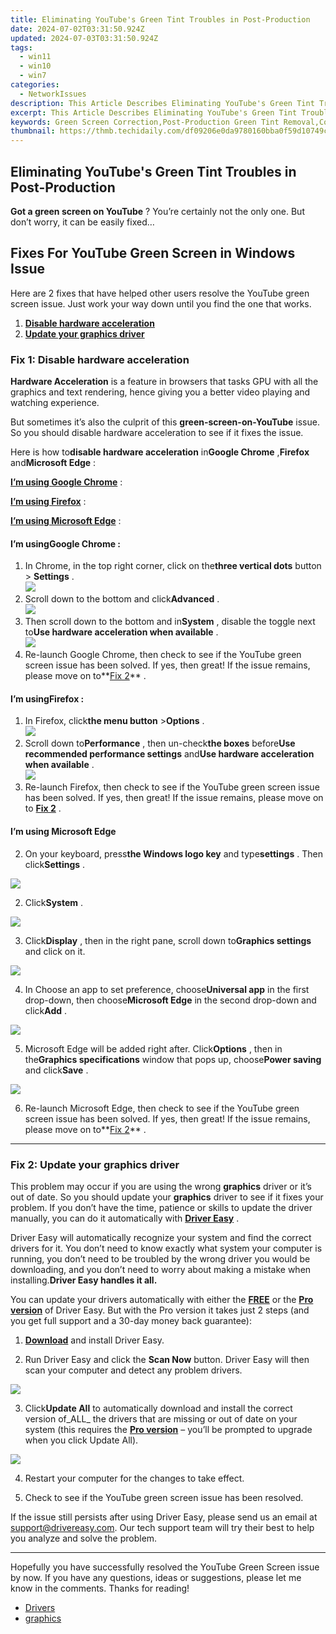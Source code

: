 ```yaml
---
title: Eliminating YouTube's Green Tint Troubles in Post-Production
date: 2024-07-02T03:31:50.924Z
updated: 2024-07-03T03:31:50.924Z
tags:
  - win11
  - win10
  - win7
categories:
  - NetworkIssues
description: This Article Describes Eliminating YouTube's Green Tint Troubles in Post-Production
excerpt: This Article Describes Eliminating YouTube's Green Tint Troubles in Post-Production
keywords: Green Screen Correction,Post-Production Green Tint Removal,Color Grading YouTube Videos,Video Correction Software,YouTube Video Color Balancing,Green Tint Removal Tools,Color Correction Techniques in Editing
thumbnail: https://thmb.techidaily.com/df09206e0da9780160bba0f59d10749c3990f02af6da8adb2858a8e66532d628.jpg
---
```


## Eliminating YouTube's Green Tint Troubles in Post-Production

**Got a green screen on YouTube** ? You’re certainly not the only one. But don’t worry, it can be easily fixed…

## Fixes For YouTube Green Screen in Windows Issue

 Here are 2 fixes that have helped other users resolve the YouTube green screen issue. Just work your way down until you find the one that works.

1. **[Disable hardware acceleration](#F1)**
2. **[Update your graphics driver](#F2)**

### Fix 1: Disable hardware acceleration

**Hardware Acceleration**  is a feature in  browsers  that tasks GPU with all the graphics and text rendering, hence giving you a better video playing and watching experience.

 But sometimes it’s also the culprit of this **green-screen-on-YouTube** issue. So you should disable hardware acceleration to see if it fixes the issue.

 Here is how to**disable hardware acceleration** in**Google Chrome** ,**Firefox** and**Microsoft Edge** :

[**I’m using Google Chrome**](#GC) :

[**I’m using Firefox**](#FF) :

[**I’m using Microsoft Edge**](#ME) :

#### **I’m usingGoogle Chrome :**

1. In Chrome, in the top right corner, click on  the**three vertical dots**  button >   **Settings**  .  
![](https://images.drivereasy.com/wp-content/uploads/2018/07/img_5b581a513db47.jpg)
2. Scroll down to the bottom and click**Advanced** .  
![](https://images.drivereasy.com/wp-content/uploads/2018/07/img_5b582452d2feb.png)
3. Then scroll down to the bottom and in**System** , disable the toggle next to**Use hardware acceleration when available** .  
![](https://images.drivereasy.com/wp-content/uploads/2018/07/img_5b581b3de44bc.jpg)
4. Re-launch Google Chrome, then check to see if the YouTube green screen issue has been solved. If yes, then great! If the issue remains, please move on to**[Fix 2](#F2)** .

#### **I’m usingFirefox :**

1. In Firefox, click**the menu button**  \>**Options** .  
![](https://images.drivereasy.com/wp-content/uploads/2018/07/img_5b5822606a534.jpg)
2. Scroll down to**Performance** , then un-check**the boxes** before**Use recommended performance settings** and**Use hardware acceleration when available** .  
![](https://images.drivereasy.com/wp-content/uploads/2018/07/img_5b582319be231.jpg)
3. Re-launch Firefox, then check to see if the YouTube green screen issue has been solved. If yes, then great! If the issue remains, please move on to [](#F2) **[Fix 2](#F2)** .

#### I’m using Microsoft Edge

 2) On your keyboard, press**the Windows logo key** and type**settings** . Then click**Settings** .

![](https://images.drivereasy.com/wp-content/uploads/2019/08/image-193.png)

 2) Click**System** .

![](https://images.drivereasy.com/wp-content/uploads/2019/08/image-195.png)

 3) Click**Display** , then in the right pane, scroll down to**Graphics settings** and click on it.

![](https://images.drivereasy.com/wp-content/uploads/2019/08/image-196.png)

 4) In Choose an app to set preference, choose**Universal app** in the first drop-down, then choose**Microsoft Edge** in the second drop-down and click**Add** .

![](https://images.drivereasy.com/wp-content/uploads/2019/08/image-197.png)

 5) Microsoft Edge will be added right after. Click**Options** , then in the**Graphics specifications** window that pops up, choose**Power saving** and click**Save** .

![](https://images.drivereasy.com/wp-content/uploads/2019/08/image-198.png)

 6) Re-launch Microsoft Edge, then check to see if the YouTube green screen issue has been solved. If yes, then great! If the issue remains, please move on to**[Fix 2](#F2)** .

---

### Fix 2: Update your graphics driver

 This problem may occur if you are using the wrong **graphics**  driver or it’s out of date. So you should update your **graphics**  driver to see if it fixes your problem. If you don’t have the time, patience or skills to update the driver manually, you can do it automatically with **[Driver Easy](https://tools.techidaily.com/drivereasy/download/)**  .

 Driver Easy will automatically recognize your system and find the correct drivers for it. You don’t need to know exactly what system your computer is running, you don’t need to be troubled by the wrong driver you would be downloading, and you don’t need to worry about making a mistake when installing.**Driver Easy handles it all.**

 You can update your drivers automatically with either the [**FREE**](https://tools.techidaily.com/drivereasy/download/) or the [**Pro version**](https://tools.techidaily.com/drivereasy/download/) of Driver Easy. But with the Pro version it takes just 2 steps (and you get full support and a 30-day money back guarantee):

 1) **[Download](https://tools.techidaily.com/drivereasy/download/)** [](https://tools.techidaily.com/drivereasy/download/) and install Driver Easy.

 2) Run Driver Easy and click the **Scan Now** button. Driver Easy will then scan your computer and detect any problem drivers.

![](https://images.drivereasy.com/wp-content/uploads/2019/08/image-166.png)

 3) Click**Update All** to automatically download and install the correct version of_ALL_ the drivers that are missing or out of date on your system (this requires the [**Pro version**](https://tools.techidaily.com/drivereasy/download/) – you’ll be prompted to upgrade when you click Update All).

![](https://images.drivereasy.com/wp-content/uploads/2019/08/image-167.png)

4) Restart your computer for the changes to take effect.

5) Check to see if the YouTube green screen issue has been resolved.

 If the issue still persists after using Driver Easy, please send us an email at <support@drivereasy.com>. Our tech support team will try their best to help you analyze and solve the problem.

---

 Hopefully you have successfully resolved the YouTube Green Screen issue by now. If you have any questions, ideas or suggestions, please let me know in the comments. Thanks for reading!

* [Drivers](https://tools.techidaily.com/drivereasy/download/)
* [graphics](https://tools.techidaily.com/drivereasy/download/)

<ins class="adsbygoogle"
     style="display:block"
     data-ad-format="autorelaxed"
     data-ad-client="ca-pub-7571918770474297"
     data-ad-slot="1223367746"></ins>



<ins class="adsbygoogle"
     style="display:block"
     data-ad-client="ca-pub-7571918770474297"
     data-ad-slot="8358498916"
     data-ad-format="auto"
     data-full-width-responsive="true"></ins>


